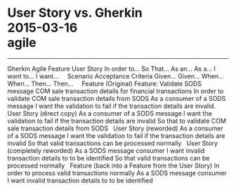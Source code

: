 # User Story vs. Gherkin<br>2015-03-16<br>agile<br>
---
Gherkin Agile Feature User Story In order to... So That... As an... As a... I want to... I want...     Scenario Acceptance Criteria Given... Given... When... When... Then... Then...     Feature (Original) Feature: Validate SODS message COM sale transaction details for financial transactions In order to validate COM sale transaction details from SODS As a consumer of a SODS message I want the validation to fail if the transaction details are invalid.     User Story (direct copy) As a consumer of a SODS message I want the validation to fail if the transaction details are invalid So that to validate COM sale transaction details from SODS   User Story (reworded) As a consumer of a SODS message I want the validation to fail if the transaction details are invalid So that valid transactions can be processed normally   User Story (completely reworded) As a SODS message consumer I want invalid transaction details to to be identified So that valid transactions can be processed normally   Feature (back into a Feature from the User Story) In order to process valid transactions normally As a SODS message consumer I want invalid transaction details to to be identified
